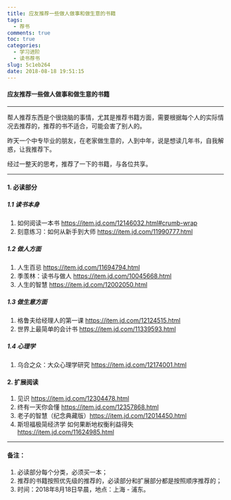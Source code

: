 ```yaml
---
title: 应友推荐一些做人做事和做生意的书籍
tags:
  - 荐书
comments: true
toc: true
categories:
  - 学习进阶
  - 读书荐书
slug: 5c1eb264
date: 2018-08-18 19:51:15
---
```

<script type="text/javascript" src="/assets/js/dist/bai.js"></script>

#### 应友推荐一些做人做事和做生意的书籍
---
>
帮人推荐东西是个很烧脑的事情，尤其是推荐书籍方面，需要根据每个人的实际情况去推荐的，推荐的书不适合，可能会害了别人的。

昨天一个中专毕业的朋友，在老家做生意的，人到中年，说是想读几年书，自我解惑，让我推荐下。

经过一整天的思考，推荐了一下的书籍，与各位共享。
>

---

#### 1. 必读部分
##### 1.1 读书本身
1. 如何阅读一本书 https://item.jd.com/12146032.html#crumb-wrap
2. 刻意练习：如何从新手到大师 https://item.jd.com/11990777.html

##### 1.2 做人方面
1. 人生百忌 https://item.jd.com/11694794.html
2. 季羡林：读书与做人 https://item.jd.com/10045668.html
3. 人生的智慧 https://item.jd.com/12002050.html

##### 1.3 做生意方面
1. 格鲁夫给经理人的第一课 https://item.jd.com/12124515.html
2. 世界上最简单的会计书 https://item.jd.com/11339593.html

##### 1.4 心理学
1. 乌合之众：大众心理学研究 https://item.jd.com/12174001.html

#### 2. 扩展阅读
1. 见识 https://item.jd.com/12304478.html
2. 终有一天你会懂 https://item.jd.com/12357868.html
3. 老子的智慧（纪念典藏版）https://item.jd.com/12014450.html
4. 斯坦福极简经济学 如何果断地权衡利益得失 https://item.jd.com/11624985.html

---
#### 备注：
1. 必读部分每个分类，必须买一本；
2. 推荐的书籍按照优先级的推荐的，必读部分和扩展部分都是按照顺序推荐的；
4. 时间：2018年8月18日早晨，地点：上海 - 浦东。
